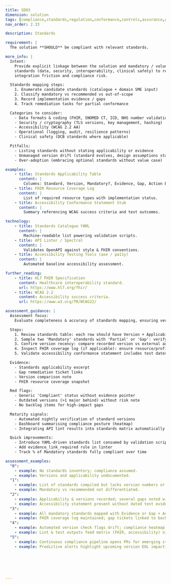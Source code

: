 ```yaml
---
title: SD03
dimension: solution
tags: [compliance,standards,regulation,conformance,controls,assurance,governance,traceability,waivers,exceptions-process]
nav_order: 2.33

description: Standards

requirement: |
  The solution **SHOULD** be compliant with relevant standards.

more_info: |
  Intent:
    Provide explicit linkage between the solution and mandatory / voluntary
    standards (data, security, interoperability, clinical safety) to reduce
    integration friction and compliance risk.

  Standards mapping steps:
    1. Enumerate candidate standards (catalogue + domain SME input)
    2. Classify mandatory vs recommended vs out-of-scope
    3. Record implementation evidence / gaps
    4. Track remediation tasks for partial conformance

  Categories to consider:
    - Data formats & coding (FHIR, SNOMED CT, ICD, NHS number validation)
    - Security / cryptography (TLS versions, key management, hashing)
    - Accessibility (WCAG 2.2 AA)
    - Operational (logging, audit, resilience patterns)
    - Clinical safety (DCB standards where applicable)

  Pitfalls:
    - Listing standards without stating applicability or evidence
    - Unmanaged version drift (standard evolves, design assumptions stale)
    - Over-adoption (embracing optional standards without value case)

examples: 
    - title: Standards Applicability Table
      content: |
        Columns: Standard, Version, Mandatory?, Evidence, Gap, Action By.
    - title: FHIR Resource Coverage Log
      content: |
        List of required resource types with implementation status.
    - title: Accessibility Conformance Statement Stub
      content: |
        Summary referencing WCAG success criteria and test outcomes.

technology:
    - title: Standards Catalogue YAML
      content: |
        Machine-readable list powering validation scripts.
    - title: API Linter / Spectral
      content: |
        Validates OpenAPI against style & FHIR conventions.
    - title: Accessibility Testing Tools (axe / pa11y)
      content: |
        Automated baseline accessibility assessment.

further_reading:
    - title: HL7 FHIR Specification
      content: Healthcare interoperability standard.
      url: https://www.hl7.org/fhir/
    - title: WCAG 2.2
      content: Accessibility success criteria.
      url: https://www.w3.org/TR/WCAG22/

assessment_guidance: |
  Assessment focus:
    Evaluate completeness & accuracy of standards mapping, ensuring version tracking, applicability clarity, and actionable remediation.

  Steps:
    1. Review standards table: each row should have Version + Applicability + Evidence or Gap + Action owner/date.
    2. Sample two 'Mandatory' standards with 'Partial' or 'Gap': verify remediation plan and prioritisation.
    3. Confirm version recency: compare recorded version vs external authoritative source.
    4. Inspect FHIR coverage log (if applicable): ensure resource/profile implementation status aligns with actual API schemas.
    5. Validate accessibility conformance statement includes test dates & tooling versions (not evergreen claims).

  Evidence:
    - Standards applicability excerpt
    - Gap remediation ticket links
    - Version comparison note
    - FHIR resource coverage snapshot

  Red flags:
    - Generic 'Compliant' status without evidence pointer
    - Outdated versions (>1 major behind) without risk note
    - No backlog items for high-impact gaps

  Maturity signals:
    - Automated nightly verification of standard versions
    - Dashboard summarising compliance posture (heatmap)
    - Integrating API lint results into standards matrix automatically

  Quick improvements:
    - Introduce YAML-driven standards list consumed by validation script
    - Add evidence_link_required rule in linter
    - Track % of Mandatory standards fully compliant over time

assessment_examples:
  "0":
    - example: No standards inventory; compliance assumed.
    - example: Versions and applicability undocumented.
  "1":
    - example: List of standards compiled but lacks version numbers or evidence links.
    - example: Mandatory vs recommended not differentiated.
  "2":
    - example: Applicability & versions recorded; several gaps noted without remediation timelines.
    - example: Accessibility statement present without dated test evidence.
  "3":
    - example: All mandatory standards mapped with Evidence or Gap + Action + Target date.
    - example: FHIR coverage log maintained; gap tickets linked to backlog.
  "4":
    - example: Automated version check flags drift; compliance heatmap published.
    - example: Lint & test outputs feed matrix (FHIR, accessibility) nightly.
  "5":
    - example: Continuous compliance pipeline opens PRs for emerging standard changes; remediation lead time tracked & improving.
    - example: Predictive alerts highlight upcoming version EOL impacting conformance.






---
```

